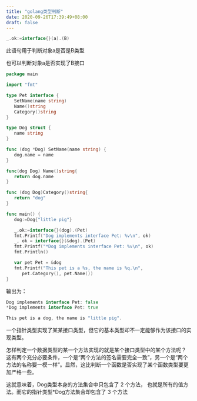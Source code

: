 ```yaml
---
title: "golang类型判断"
date: 2020-09-26T17:39:49+08:00
draft: false
---
```


```go
_.ok:=interface{}(a).(B)
```

此语句用于判断对象a是否是B类型

也可以判断对象a是否实现了B接口

```go
package main

import "fmt"

type Pet interface {
   SetName(name string)
   Name()string
   Category()string
}

type Dog struct {
   name string
}

func (dog *Dog) SetName(name string) {
   dog.name = name
}

func(dog Dog) Name()string{
   return dog.name
}

func (dog Dog)Category()string{
   return "dog"
}

func main() {
   dog:=Dog{"little pig"}

   _,ok:=interface{}(dog).(Pet)
   fmt.Printf("Dog implements interface Pet: %v\n", ok)
   _, ok = interface{}(&dog).(Pet)
   fmt.Printf("*Dog implements interface Pet: %v\n", ok)
   fmt.Println()

   var pet Pet = &dog
   fmt.Printf("This pet is a %s, the name is %q.\n",
      pet.Category(), pet.Name())
}

```

输出为：

```go
Dog implements interface Pet: false
*Dog implements interface Pet: true

This pet is a dog, the name is "little pig".
```

一个指针类型实现了某某接口类型，但它的基本类型却不一定能够作为该接口的实现类型。

怎样判定一个数据类型的某一个方法实现的就是某个接口类型中的某个方法呢？
这有两个充分必要条件，一个是“两个方法的签名需要完全一致”，另一个是“两个方法的名称要一模一样”。显然，这比判断一个函数是否实现了某个函数类型要更加严格一些。

这就意味着，Dog类型本身的方法集合中只包含了 2 个方法， 也就是所有的值方法。而它的指针类型*Dog方法集合却包含了 3 个方法